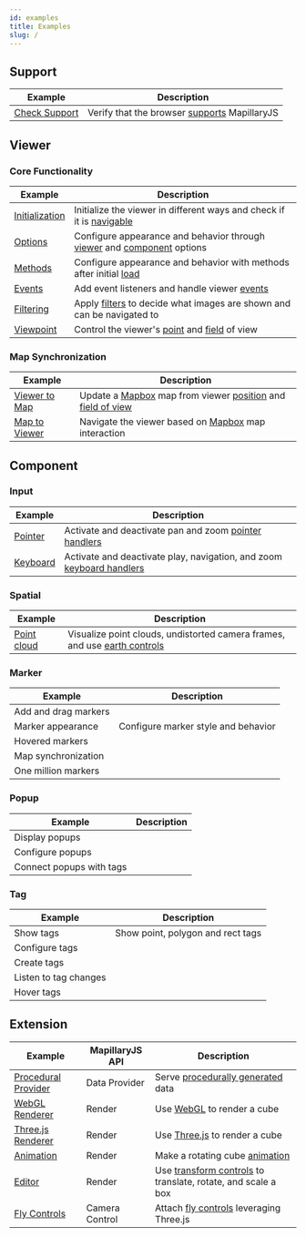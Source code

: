 ```yaml
---
id: examples
title: Examples
slug: /
---
```


## Support

| Example | Description |
| --- | --- |
| [Check Support](/examples/support) | Verify that the browser [supports](/api/modules/viewer#functions) MapillaryJS |

## Viewer

### Core Functionality

| Example | Description |
| --- | --- |
| [Initialization](/examples/viewer-initialization) | Initialize the viewer in different ways and check if it is [navigable](/api/classes/viewer.viewer-1#isnavigable) |
| [Options](/examples/viewer-options) | Configure appearance and behavior through [viewer](/api/interfaces/viewer.vieweroptions) and [component](/api/interfaces/viewer.componentoptions) options |
| [Methods](/examples/viewer-methods) | Configure appearance and behavior with methods after initial [load](/api/classes/viewer.viewer-1#on) |
| [Events](/examples/viewer-events) | Add event listeners and handle viewer [events](/api/modules/viewer#viewereventtype) |
| [Filtering](/examples/viewer-filters) | Apply [filters](/api/classes/viewer.viewer-1#setfilter) to decide what images are shown and can be navigated to |
| [Viewpoint](/examples/viewer-coordinates) | Control the viewer's [point](/api/classes/viewer.viewer-1#setcenter) and [field](/api/classes/viewer.viewer-1#setzoom) of view |

### Map Synchronization

| Example | Description |
| --- | --- |
| [Viewer to Map](/examples/viewer-to-map) | Update a [Mapbox](https://docs.mapbox.com/mapbox-gl-js/api/) map from viewer [position](/api/classes/viewer.viewer-1#getposition) and [field of view](/api/classes/viewer.viewer-1#getfieldofview) |
| [Map to Viewer](/examples/viewer-from-map) | Navigate the viewer based on [Mapbox](https://docs.mapbox.com/mapbox-gl-js/api/) map interaction |

## Component

### Input

| Example | Description |
| --- | --- |
| [Pointer](/examples/component-pointer) | Activate and deactivate pan and zoom [pointer handlers](/api/classes/component.pointercomponent#accessors) |
| [Keyboard](/examples/component-keyboard) | Activate and deactivate play, navigation, and zoom [keyboard handlers](/api/classes/component.keyboardcomponent#accessors) |

### Spatial

| Example | Description |
| --- | --- |
| [Point cloud](/examples/component-spatial) | Visualize point clouds, undistorted camera frames, and use [earth controls](/api/enums/viewer.cameracontrols) |

### Marker

| Example              | Description                         |
| -------------------- | ----------------------------------- |
| Add and drag markers |                                     |
| Marker appearance    | Configure marker style and behavior |
| Hovered markers      |                                     |
| Map synchronization  |                                     |
| One million markers  |                                     |

### Popup

| Example                  | Description |
| ------------------------ | ----------- |
| Display popups           |             |
| Configure popups         |             |
| Connect popups with tags |             |

### Tag

| Example               | Description                       |
| --------------------- | --------------------------------- |
| Show tags             | Show point, polygon and rect tags |
| Configure tags        |                                   |
| Create tags           |                                   |
| Listen to tag changes |                                   |
| Hover tags            |                                   |

## Extension

| Example | MapillaryJS API | Description |
| --- | --- | --- |
| [Procedural Provider](/examples/procedural-data-provider) | Data Provider | Serve [procedurally generated](https://en.wikipedia.org/wiki/Procedural_generation) data |
| [WebGL Renderer](/examples/webgl-renderer) | Render | Use [WebGL](https://developer.mozilla.org/en-US/docs/Web/API/WebGL_API) to render a cube |
| [Three.js Renderer](/examples/three-renderer) | Render | Use [Three.js](https://threejs.org/) to render a cube |
| [Animation](/examples/animation) | Render | Make a rotating cube [animation](https://developer.mozilla.org/en-US/docs/Web/API/WebGL_API/Tutorial/Animating_objects_with_WebGL) |
| [Editor](/examples/extend-editor) | Render | Use [transform controls](https://github.com/mrdoob/three.js/blob/r125/examples/jsm/controls/TransformControls.js) to translate, rotate, and scale a box |
| [Fly Controls](/examples/fly-controls) | Camera Control | Attach [fly controls](https://github.com/mrdoob/three.js/blob/r127/examples/jsm/controls/FlyControls.js) leveraging Three.js |
